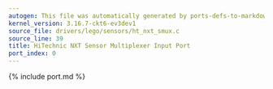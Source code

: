 ```yaml
---
autogen: This file was automatically generated by ports-defs-to-markdown.py
kernel_version: 3.16.7-ckt6-ev3dev1
source_file: drivers/lego/sensors/ht_nxt_smux.c
source_line: 39
title: HiTechnic NXT Sensor Multiplexer Input Port
port_index: 0
---
```


{% include port.md %}

